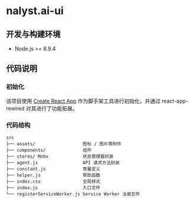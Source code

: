 # nalyst.ai-ui

## 开发与构建环境
+ Node.js >= 8.9.4

## 代码说明
### 初始化
该项目使用 [Create React App](https://github.com/facebookincubator/create-react-app) 作为脚手架工具进行初始化，并通过 react-app-rewired 对其进行了功能拓展。

### 代码结构

```
src
├── assets/                  图标 / 图片等附件
├── components/              组件
├── stores/ Mobx             状态管理器封装
├── agent.js                 API 请求方法封装
├── constant.js              常量定义
├── helper.js                帮助函数
├── index.css                全局样式
├── index.js                 入口文件
└── registerServiceWorker.js Service Worker 注册文件
```
